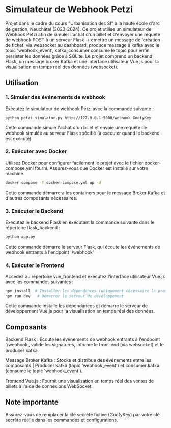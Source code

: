 # Simulateur de Webhook Petzi

Projet dans le cadre du cours "Urbanisation des SI" à la haute école d'arc de gestion, Neuchâtel (2023-2024). Ce projet utilise un simulateur de Webhook Petzi afin de simuler l'achat d'un billet 
et d'envoyer une requête de webhook POST à un serveur Flask -> emettre un message de 'création de ticket' via websocket au dashboard, produce message à kafka avec le topic 'webhook_event', kafka_consumer consume 
le topic pour enfin persister les données grâce à SQLite.
Le projet comprend un backend Flask, un message broker Kafka et une interface utilisateur Vue.js pour la visualisation en temps réel des données (websocket).

## Utilisation

### 1. Simuler des événements de webhook

Exécutez le simulateur de webhook Petzi avec la commande suivante :

```bash
python petzi_simulator.py http://127.0.0.1:5000/webhook GoofyKey
```
Cette commande simule l'achat d'un billet et envoie une requête de webhook simulée au serveur Flask spécifié (à executer quand le backend est exécuté)

### 2. Exécuter avec Docker

Utilisez Docker pour configurer facilement le projet avec le fichier docker-compose.yml fourni. Assurez-vous que Docker est installé sur votre machine.

```bash
docker-compose -f docker-compose.yml up -d
```

Cette commande démarrera les containers pour le message Broker Kafka et d'autres composants nécessaires.

### 3. Exécuter le Backend

Exécutez le backend Flask en exécutant la commande suivante dans le répertoire flask_backend :

```bash
python app.py
```

Cette commande démarre le serveur Flask, qui écoute les événements de webhook entrants à l'endpoint '/webhook' 

### 4. Exécuter le Frontend

Accédez au répertoire vue_frontend et exécutez l'interface utilisateur Vue.js avec les commandes suivantes :

```bash
npm install  # Installer les dépendances (uniquement nécessaire la première fois)
npm run dev   # Démarrer le serveur de développement
```

Cette commande installe les dépendances et démarre le serveur de développement Vue.js pour la visualisation en temps réel des données.

## Composants

Backend Flask : Écoute les événements de webhook entrants à l'endpoint '/webhook', valide les signatures, informe le front-end (via websocket) et le producer kafka.

Message Broker Kafka : Stocke et distribue des événements entre les composants | Producer kafka (topic 'webhook_event') et consumer kafka (consume le topic 'webhook_event').

Frontend Vue.js : Fournit une visualisation en temps réel des ventes de billets à l'aide de connexions WebSocket.

## Note importante
Assurez-vous de remplacer la clé secrète fictive (GoofyKey) par votre clé secrète réelle dans les commandes et configurations.
